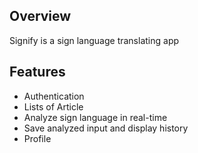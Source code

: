 ## Overview
Signify is a sign language translating app

## Features
- Authentication
- Lists of Article
- Analyze sign language in real-time
- Save analyzed input and display history
- Profile
